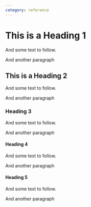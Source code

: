 ```yaml
---
category: reference
---
```


This is a Heading 1
=====================

And some text to follow.

And another paragraph

This is a Heading 2
--------------------

And some text to follow.

And another paragraph

### Heading 3

And some text to follow.

And another paragraph

#### Heading 4

And some text to follow.

And another paragraph

#### Heading 5

And some text to follow.

And another paragraph

